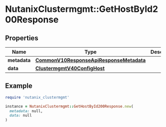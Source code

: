 # NutanixClustermgmt::GetHostById200Response

## Properties

| Name | Type | Description | Notes |
| ---- | ---- | ----------- | ----- |
| **metadata** | [**CommonV10ResponseApiResponseMetadata**](CommonV10ResponseApiResponseMetadata.md) |  | [optional] |
| **data** | [**ClustermgmtV40ConfigHost**](ClustermgmtV40ConfigHost.md) |  | [optional] |

## Example

```ruby
require 'nutanix_clustermgmt'

instance = NutanixClustermgmt::GetHostById200Response.new(
  metadata: null,
  data: null
)
```

